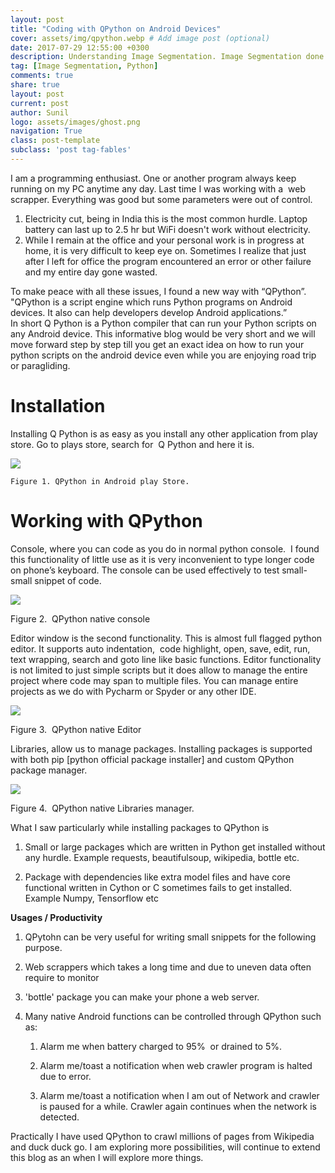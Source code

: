 ```yaml
---
layout: post
title: "Coding with QPython on Android Devices"
cover: assets/img/qpython.webp # Add image post (optional)
date: 2017-07-29 12:55:00 +0300
description: Understanding Image Segmentation. Image Segmentation done using VGG-CAM technique. # Add post description (optional)
tag: [Image Segmentation, Python]
comments: true
share: true
layout: post
current: post
author: Sunil
logo: assets/images/ghost.png
navigation: True
class: post-template
subclass: 'post tag-fables'
---
```


I am a programming enthusiast. One or another program always keep running on my PC anytime any day.
Last time I was working with a  web scrapper. Everything was good but some parameters were out of control.

1. Electricity cut, being in India this is the most common hurdle. Laptop battery can last up to 2.5 hr but WiFi doesn't work without electricity.  
2. While I remain at the office and your personal work is in progress at home, it is very difficult to keep eye on. Sometimes I realize that just after I left for office the program encountered an error or other failure and my entire day gone wasted.

To make peace with all these issues, I found a new way with “QPython”. "QPython is a script engine which runs Python programs on Android devices. It also can help developers develop Android applications.”  
In short Q Python is a Python compiler that can run your Python scripts on any Android device. This informative blog would be very short and we will move forward step by step till you get an exact idea on how to run your python scripts on the android device even while you are enjoying road trip or paragliding. 

# Installation #

Installing Q Python is as easy as you install any other application from play store. Go to plays store, search for  Q Python and here it is.

![](https://static.wixstatic.com/media/884a24_d1ffa99a46b74990af81a76e3948629d~mv2.jpg/v1/fill/w_567,h_449,al_c,q_80,usm_0.66_1.00_0.01/884a24_d1ffa99a46b74990af81a76e3948629d~mv2.webp)

    Figure 1. QPython in Android play Store.

# Working with QPython #

Console, where you can code as you do in normal python console.  I found this functionality of little use as it is very inconvenient to type longer code on phone’s keyboard. The console can be used effectively to test small-small snippet of code. 

![](https://static.wixstatic.com/media/884a24_dfa67bdc86764819a9367113c06ec3ef~mv2.jpg/v1/fill/w_567,h_1008,al_c,q_85,usm_0.66_1.00_0.01/884a24_dfa67bdc86764819a9367113c06ec3ef~mv2.webp)

Figure 2.  QPython native console

Editor window is the second functionality. This is almost full flagged python editor. It supports auto indentation,  code highlight, open, save, edit, run, text wrapping, search and goto line like basic functions. Editor functionality is not limited to just simple scripts but it does allow to manage the entire project where code may span to multiple files. You can manage entire projects as we do with Pycharm or Spyder or any other IDE.

![](https://static.wixstatic.com/media/884a24_8c15a87d73414b13ae801651a048f152~mv2.jpg/v1/fill/w_567,h_1008,al_c,q_85,usm_0.66_1.00_0.01/884a24_8c15a87d73414b13ae801651a048f152~mv2.webp)

Figure 3.  QPython native Editor

Libraries, allow us to manage packages. Installing packages is supported with both pip \[python official package installer\] and custom QPython package manager.

![](https://static.wixstatic.com/media/884a24_80472433c32e49b68d52050d2fcb5724~mv2.jpg/v1/fill/w_567,h_1008,al_c,q_85,usm_0.66_1.00_0.01/884a24_80472433c32e49b68d52050d2fcb5724~mv2.webp)

Figure 4.  QPython native Libraries manager.

What I saw particularly while installing packages to QPython is

1.  Small or large packages which are written in Python get installed without any hurdle. Example requests, beautifulsoup, wikipedia, bottle etc.
    
2.  Package with dependencies like extra model files and have core functional written in Cython or C sometimes fails to get installed. Example Numpy, Tensorflow etc

**Usages / Productivity**

1. QPytohn can be very useful for writing small snippets for the following purpose.

2. Web scrappers which takes a long time and due to uneven data often require to monitor

3. 'bottle' package you can make your phone a web server.

4. Many native Android functions can be controlled through QPython such as:

    1. Alarm me when battery charged to 95%  or drained to 5%.

    2. Alarm me/toast a notification when web crawler program is halted due to error.

    3. Alarm me/toast a notification when I am out of Network and crawler is paused for a while. Crawler again continues when the network is detected.

Practically I have used QPython to crawl millions of pages from Wikipedia and duck duck go. I am exploring more possibilities, will continue to extend this blog as an when I will explore more things.
